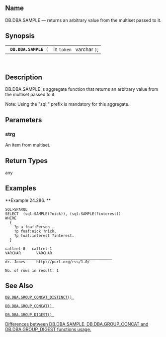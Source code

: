 <div>

<div>

</div>

<div>

## Name

DB.DBA.SAMPLE — returns an arbitrary value from the multiset passed to
it.

</div>

<div>

## Synopsis

<div>

|                            |                          |
|----------------------------|--------------------------|
| ` `**`DB.DBA.SAMPLE`**` (` | in `token ` varchar `)`; |

<div>

 

</div>

</div>

</div>

<div>

## Description

DB.DBA.SAMPLE is aggregate function that returns an arbitrary value from
the multiset passed to it.

Note: Using the "sql:" prefix is mandatory for this aggregate.

</div>

<div>

## Parameters

<div>

### strg

An item from multiset.

</div>

</div>

<div>

## Return Types

any

</div>

<div>

## Examples

<div>

**Example 24.286. **

<div>

``` programlisting
SQL>SPARQL
SELECT  (sql:SAMPLE(?nick)), (sql:SAMPLE(?interest))
WHERE
  {
    ?p a foaf:Person .
    ?p foaf:nick ?nick.
    ?p foaf:interest ?interest.
  }

callret-0   callret-1
VARCHAR       VARCHAR
________________________________________________
dr. Jones     http://purl.org/rss/1.0/

No. of rows in result: 1
```

</div>

</div>

  

</div>

<div>

## See Also

<a href="fn_group_concat_distinct.html" class="link"
title="DB.DBA.GROUP_CONCAT_DISTINCT"><code
class="function">DB.DBA.GROUP_CONCAT_DISTINCT() </code></a>

<a href="fn_group_concat.html" class="link"
title="DB.DBA.GROUP_CONCAT"><code
class="function">DB.DBA.GROUP_CONCAT() </code></a>

<a href="fn_group_digest.html" class="link"
title="DB.DBA.GROUP_DIGEST"><code
class="function">DB.DBA.GROUP_DIGEST() </code></a>

<a href="samplegroupconcatdigest.html" class="link"
title="1.5.59. What is the difference between the functions SAMPLE, GROUP_CONCAT and GROUP_DIGEST?">Differences
between DB.DBA.SAMPLE, DB.DBA.GROUP_CONCAT and DB.DBA.GROUP_DIGEST
functions usage.</a>

</div>

</div>
